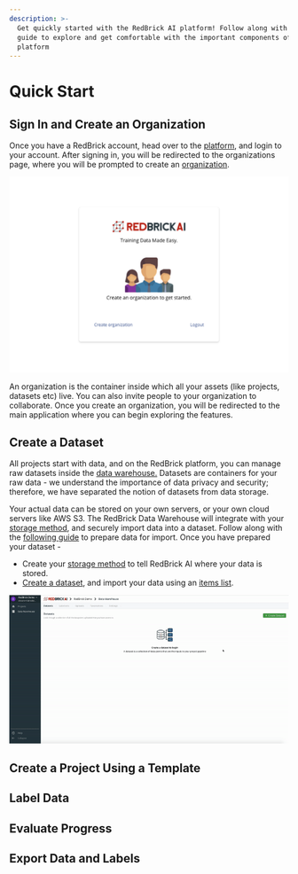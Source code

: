 ```yaml
---
description: >-
  Get quickly started with the RedBrick AI platform! Follow along with this
  guide to explore and get comfortable with the important components of the
  platform
---
```


# Quick Start

## Sign In and Create an Organization

Once you have a RedBrick account, head over to the [platform](https://app.redbrickai.com/login), and login to your account. After signing in, you will be redirected to the organizations page, where you will be prompted to create an [organization](../organizations/what-is-an-organization.md).

![](../.gitbook/assets/group-3-2x.png)

An organization is the container inside which all your assets \(like projects, datasets etc\) live. You can also invite people to your organization to collaborate. Once you create an organization, you will be redirected to the main application where you can begin exploring the features. 

## Create a Dataset

All projects start with data, and on the RedBrick platform, you can manage raw datasets inside the [data warehouse.](../data-warehouse-1/overview.md#datasets) Datasets are containers for your raw data - we understand the importance of data privacy and security; therefore, we have separated the notion of datasets from data storage. 

Your actual data can be stored on your own servers, or your own cloud servers like AWS S3. The RedBrick Data Warehouse will integrate with your [storage method](../data-warehouse-1/storage-methods.md), and securely import data into a dataset. Follow along with the [following guide](../data-warehouse-1/preparing-your-data.md) to prepare data for import. Once you have prepared your dataset - 

* Create your [storage method](../data-warehouse-1/storage-methods.md) to tell RedBrick AI where your data is stored. 
* [Create a dataset](../data-warehouse-1/creating.md#creating-a-dataset), and import your data using an [items list](../data-warehouse-1/preparing-your-data.md#prepare-your-items-list).

![Create a dataset and import data](../.gitbook/assets/ezgif.com-gif-maker-9-.gif)

## Create a Project Using a Template

## Label Data

## Evaluate Progress

## Export Data and Labels

